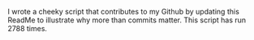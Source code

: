 I wrote a cheeky script that contributes to my Github by updating this ReadMe to illustrate why more than commits matter. This script has run 2788 times.